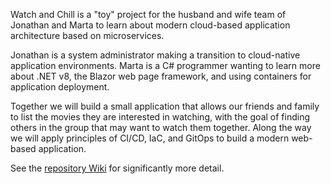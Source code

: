 Watch and Chill is a "toy" project for the husband and wife team of Jonathan and Marta to learn about modern cloud-based application architecture based on microservices.

Jonathan is a system administrator making a transition to cloud-native application environments. Marta is a C# programmer wanting to learn more about .NET v8, the Blazor web page framework, and using containers for application deployment.

Together we will build a small application that allows our friends and family to list the movies they are interested in watching, with the goal of finding others in the group that may want to watch them together.  Along the way we will apply principles of CI/CD, IaC, and GitOps to build a modern web-based application.

See the [repository Wiki](https://github.com/lago-morph/chiller/wiki) for significantly more detail.
